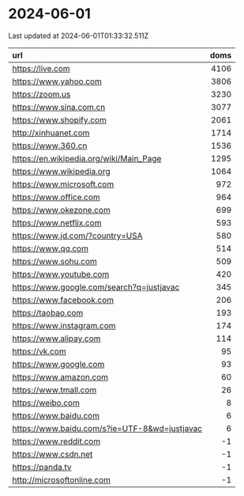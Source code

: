 # 2024-06-01

<!-- BEGIN -->
Last updated at 2024-06-01T01:33:32.511Z

url | doms
:- | -:
https://live.com | 4106
https://www.yahoo.com | 3806
https://zoom.us | 3230
https://www.sina.com.cn | 3077
https://www.shopify.com | 2061
http://xinhuanet.com | 1714
https://www.360.cn | 1536
https://en.wikipedia.org/wiki/Main_Page | 1295
https://www.wikipedia.org | 1064
https://www.microsoft.com | 972
https://www.office.com | 964
https://www.okezone.com | 699
https://www.netflix.com | 593
https://www.jd.com/?country=USA | 580
https://www.qq.com | 514
https://www.sohu.com | 509
https://www.youtube.com | 420
https://www.google.com/search?q=justjavac | 345
https://www.facebook.com | 206
https://taobao.com | 193
https://www.instagram.com | 174
https://www.alipay.com | 114
https://vk.com | 95
https://www.google.com | 93
https://www.amazon.com | 60
https://www.tmall.com | 26
https://weibo.com | 8
https://www.baidu.com | 6
https://www.baidu.com/s?ie=UTF-8&wd=justjavac | 6
https://www.reddit.com | -1
https://www.csdn.net | -1
https://panda.tv | -1
http://microsoftonline.com | -1
<!-- END -->
